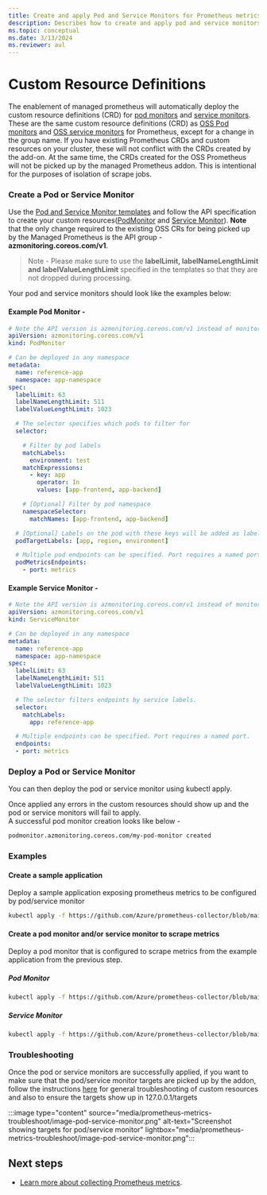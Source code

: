 ```yaml
---
title: Create and apply Pod and Service Monitors for Prometheus metrics in Azure Monitor
description: Describes how to create and apply pod and service monitors to scrape Prometheus metrics in Azure Monitor to Kubernetes cluster.
ms.topic: conceptual
ms.date: 3/13/2024
ms.reviewer: aul
---
```

# Custom Resource Definitions
The enablement of managed prometheus will automatically deploy the custom resource definitions (CRD) for [pod monitors](https://github.com/Azure/prometheus-collector/blob/main/otelcollector/deploy/addon-chart/azure-monitor-metrics-addon/templates/ama-metrics-podmonitor-crd.yaml) and [service monitors](https://github.com/Azure/prometheus-collector/blob/main/otelcollector/deploy/addon-chart/azure-monitor-metrics-addon/templates/ama-metrics-servicemonitor-crd.yaml). These are the same custom resource definitions (CRD) as [OSS Pod monitors](https://github.com/prometheus-operator/prometheus-operator/blob/main/Documentation/api.md#monitoring.coreos.com/v1.PodMonitor) and [OSS service monitors](https://github.com/prometheus-operator/prometheus-operator/blob/main/Documentation/api.md#monitoring.coreos.com/v1.ServiceMonitor) for Prometheus, except for a change in the group name. If you have existing Prometheus CRDs and custom resources on your cluster, these will not conflict with the CRDs created by the add-on. At the same time, the CRDs created for the OSS Prometheus will not be picked up by the managed Prometheus addon. This is intentional for the purposes of isolation of scrape jobs.

### Create a Pod or Service Monitor
Use the [Pod and Service Monitor templates](https://github.com/Azure/prometheus-collector/tree/main/otelcollector/customresources) and follow the API specification to create your custom resources([PodMonitor](https://github.com/prometheus-operator/prometheus-operator/blob/main/Documentation/api.md#podmonitor) and [Service Monitor](https://github.com/prometheus-operator/prometheus-operator/blob/main/Documentation/api.md#monitoring.coreos.com/v1.ServiceMonitor)). **Note** that the only change required to the existing OSS CRs for being picked up by the Managed Prometheus is the API group - **azmonitoring.coreos.com/v1**.
>Note - Please make sure to use the **labelLimit, labelNameLengthLimit and labelValueLengthLimit** specified in the templates so that they are not dropped during processing.

Your pod and service monitors should look like the examples below:

#### Example Pod Monitor -

```yaml
# Note the API version is azmonitoring.coreos.com/v1 instead of monitoring.coreos.com/v1
apiVersion: azmonitoring.coreos.com/v1
kind: PodMonitor

# Can be deployed in any namespace
metadata:
  name: reference-app
  namespace: app-namespace
spec:
  labelLimit: 63
  labelNameLengthLimit: 511
  labelValueLengthLimit: 1023

  # The selector specifies which pods to filter for
  selector:

    # Filter by pod labels
    matchLabels:
      environment: test
    matchExpressions:
      - key: app
        operator: In
        values: [app-frontend, app-backend]

    # [Optional] Filter by pod namespace
    namespaceSelector:
      matchNames: [app-frontend, app-backend]

  # [Optional] Labels on the pod with these keys will be added as labels to each metric scraped
  podTargetLabels: [app, region, environment]

  # Multiple pod endpoints can be specified. Port requires a named port.
  podMetricsEndpoints:
    - port: metrics
```
#### Example Service Monitor - 
```yaml
# Note the API version is azmonitoring.coreos.com/v1 instead of monitoring.coreos.com/v1
apiVersion: azmonitoring.coreos.com/v1
kind: ServiceMonitor

# Can be deployed in any namespace
metadata:
  name: reference-app
  namespace: app-namespace
spec:
  labelLimit: 63
  labelNameLengthLimit: 511
  labelValueLengthLimit: 1023

  # The selector filters endpoints by service labels.
  selector:
    matchLabels:
      app: reference-app

  # Multiple endpoints can be specified. Port requires a named port.
  endpoints:
  - port: metrics
```

### Deploy a Pod or Service Monitor
You can then deploy the pod or service monitor using kubectl apply.


Once applied any errors in the custom resources should show up and the pod or service monitors will fail to apply.  
A successful pod monitor creation looks like below - 
```bash
podmonitor.azmonitoring.coreos.com/my-pod-monitor created
```

### Examples
#### Create a sample application
Deploy a sample application exposing prometheus metrics to be configured by pod/service monitor

```bash
kubectl apply -f https://github.com/Azure/prometheus-collector/blob/main/internal/referenceapp/prometheus-reference-app.yaml
```

#### Create a pod monitor and/or service monitor to scrape metrics 
Deploy a pod monitor that is configured to scrape metrics from the example application from the previous step.

##### Pod Monitor
```bash
kubectl apply -f https://github.com/Azure/prometheus-collector/blob/main/otelcollector/deploy/example-custom-resources/pod-monitor/pod-monitor-reference-app.yaml
```

##### Service Monitor
```bash
kubectl apply -f https://github.com/Azure/prometheus-collector/blob/main/otelcollector/deploy/example-custom-resources/service-monitor/service-monitor-reference-app.yaml
```

### Troubleshooting
Once the pod or service monitors are successfully applied, if you want to make sure that the pod/service monitor targets are picked up by the addon, follow the instructions [here](prometheus-metrics-troubleshoot.md#prometheus-interface) for general troubleshooting of custom resources and also to ensure the targets show up in 127.0.0.1/targets

  :::image type="content" source="media/prometheus-metrics-troubleshoot/image-pod-service-monitor.png" alt-text="Screenshot showing targets for pod/service monitor" lightbox="media/prometheus-metrics-troubleshoot/image-pod-service-monitor.png":::

## Next steps

- [Learn more about collecting Prometheus metrics](../essentials/prometheus-metrics-overview.md).
